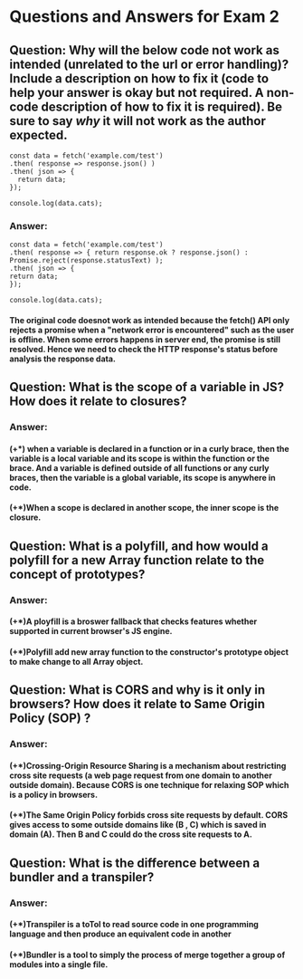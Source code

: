 # Questions and Answers for Exam 2

## Question: Why will the below code not work as intended (unrelated to the url or error handling)?  Include a description on how to fix it (code to help your answer is okay but not required.  A non-code description of how to fix it is required).  Be sure to say _why_ it will not work as the author expected.

```
const data = fetch('example.com/test')
.then( response => response.json() )
.then( json => { 
  return data;
});

console.log(data.cats);
```
### Answer:

 ```
 const data = fetch('example.com/test')
 .then( response => { return response.ok ? response.json() : Promise.reject(response.statusText) );
 .then( json => {
 return data;
 });
 
 console.log(data.cats);
 ```
 
 #### The original code doesnot work as intended because the fetch() API only rejects a promise when a "network error is encountered" such as the user is offline. When some errors happens in server end, the promise is still resolved. Hence we need to check the HTTP response's status before analysis the response data.

## Question: What is the scope of a variable in JS?  How does it relate to closures? 

### Answer: 
 
 #### (+*) when a variable is declared in a function or in a curly brace, then the variable is a local variable and its scope is within the function or the brace. And a variable is defined outside of all functions or any curly braces, then the variable is a global variable, its scope is anywhere in code.
 
 #### (+*)When a scope is declared in another scope, the inner scope is the closure.

## Question: What is a polyfill, and how would a polyfill for a new Array function relate to the concept of prototypes? 

### Answer:

#### (+*)A ployfill is a broswer fallback that checks features whether supported in current browser's JS engine.
#### (+*)Polyfill add new array function to the constructor's prototype object to make change to all Array object.

## Question: What is CORS and why is it only in browsers?  How does it relate to Same Origin Policy (SOP) ?

### Answer:

#### (+*)Crossing-Origin Resource Sharing is a mechanism about restricting cross site requests (a web page request from one domain to another outside domain). Because CORS is one technique for relaxing SOP which is a policy in browsers.

#### (+*)The Same Origin Policy forbids cross site requests by default. CORS gives access to some outside domains like (B , C) which is saved in domain (A). Then B and C could do the cross site requests to A.

## Question: What is the difference between a bundler and a transpiler?

### Answer:

#### (+*)Transpiler is a toTol to read source code in one programming language and then produce an equivalent code in another

#### (+*)Bundler is a tool to simply the process of merge together a group of modules into a single file.

